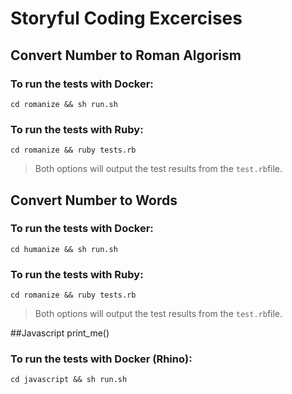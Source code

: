 # Storyful Coding Excercises

## Convert Number to Roman Algorism

### To run the tests with Docker:

`cd romanize && sh run.sh`

### To run the tests with Ruby:

`cd romanize && ruby tests.rb`

> Both options will output the test results from the `test.rb`file.

## Convert Number to Words

### To run the tests with Docker:

`cd humanize && sh run.sh`

### To run the tests with Ruby:

`cd romanize && ruby tests.rb`

> Both options will output the test results from the `test.rb`file.

##Javascript print_me()

### To run the tests with Docker (Rhino):

`cd javascript && sh run.sh`